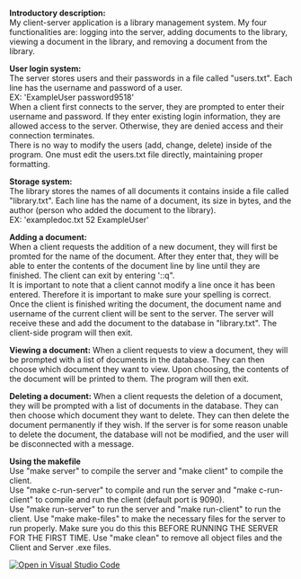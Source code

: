 **Introductory description:**  
My client-server application is a library management system. My four functionalities are: logging into the server, adding documents to the library, viewing a document in the library, and removing a document from the library.  

**User login system:**  
	The server stores users and their passwords in a file called "users.txt". Each line has the username and password of a user.  
	EX: 'ExampleUser password9518'  
	When a client first connects to the server, they are prompted to enter their username and password. If they enter existing login information, they are allowed access to the server. Otherwise, they are denied access and their connection terminates.  
	There is no way to modify the users (add, change, delete) inside of the program. One must edit the users.txt file directly, maintaining proper formatting.  

**Storage system:**  
	The library stores the names of all documents it contains inside a file called "library.txt". Each line has the name of a document, its size in bytes, and the author (person who added the document to the library).  
	EX: 'exampledoc.txt 52 ExampleUser'  

**Adding a document:**  
	When a client requests the addition of a new document, they will first be promted for the name of the document. After they enter that, they will be able to enter the contents of the document line by line until they are finished. The client can exit by entering '::q".  
	It is important to note that a client cannot modify a line once it has been entered. Therefore it is important to make sure your spelling is correct.  
	Once the client is finished writing the document, the document name and username of the current client will be sent to the server. The server will receive these and add the document to the database in "library.txt". The client-side program will then exit.  

**Viewing a document:**
	When a client requests to view a document, they will be prompted with a list of documents in the database. They can then choose which document they want to view. Upon choosing, the contents of the document will be printed to them. The program will then exit.  

**Deleting a document:**
	When a client requests the deletion of a document, they will be prompted with a list of documents in the database. They can then choose which document they want to delete. They can then delete the document permanently if they wish. If the server is for some reason unable to delete the document, the database will not be modified, and the user will be disconnected with a message.  

**Using the makefile**  
	Use "make server" to compile the server and "make client" to compile the client.  
	Use "make c-run-server" to compile and run the server and "make c-run-client" to compile and run the client (default port is 9090).  
	Use "make run-server" to run the server and "make run-client" to run the client.
	Use "make make-files" to make the necessary files for the server to run properly. Make sure you do this this BEFORE RUNNING THE SERVER FOR THE FIRST TIME.
	Use "make clean" to remove all object files and the Client and Server .exe files.

[![Open in Visual Studio Code](https://classroom.github.com/assets/open-in-vscode-c66648af7eb3fe8bc4f294546bfd86ef473780cde1dea487d3c4ff354943c9ae.svg)](https://classroom.github.com/online_ide?assignment_repo_id=9090871&assignment_repo_type=AssignmentRepo)
